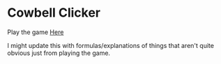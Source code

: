 # Cowbell Clicker

Play the game [Here](yuhasem.github.io/CowbellClicker)

I might update this with formulas/explanations of things that aren't quite obvious just from playing the game.
